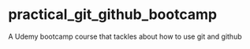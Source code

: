 # practical_git_github_bootcamp
A Udemy bootcamp course that tackles about how to use git and github
